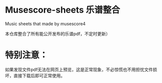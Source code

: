 # Musescore-sheets 乐谱整合
 Music sheets that made by musescore4

 本仓库整合了所有能公开发布的乐谱pdf，不定时更新）

# 特别注意：
 如果发现文件pdf无法在网页上预览，这是正常现象，不必惊慌也不用担忧文件损坏，直接下载后即可正常使用。
 